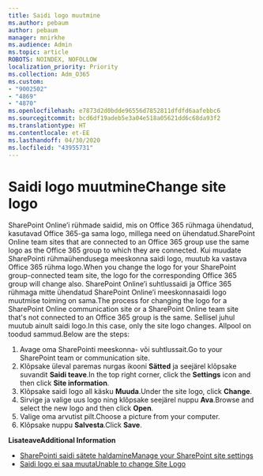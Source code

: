 ```yaml
---
title: Saidi logo muutmine
ms.author: pebaum
author: pebaum
manager: mnirkhe
ms.audience: Admin
ms.topic: article
ROBOTS: NOINDEX, NOFOLLOW
localization_priority: Priority
ms.collection: Adm_O365
ms.custom:
- "9002502"
- "4869"
- "4870"
ms.openlocfilehash: e7873d2d0bdde96556d7852811dfdfd6aafebbc6
ms.sourcegitcommit: bcd6df19adeb5e3a04e518a05621dd6c68da93f2
ms.translationtype: HT
ms.contentlocale: et-EE
ms.lasthandoff: 04/30/2020
ms.locfileid: "43955731"
---
```

# <a name="change-site-logo"></a><span data-ttu-id="a62cf-102">Saidi logo muutmine</span><span class="sxs-lookup"><span data-stu-id="a62cf-102">Change site logo</span></span>

<span data-ttu-id="a62cf-103">SharePoint Online’i rühmade saidid, mis on Office 365 rühmaga ühendatud, kasutavad Office 365-ga sama logo, millega need on ühendatud.</span><span class="sxs-lookup"><span data-stu-id="a62cf-103">SharePoint Online team sites that are connected to an Office 365 group use the same logo as the Office 365 group to which they are connected.</span></span> <span data-ttu-id="a62cf-104">Kui muudate SharePointi rühmaühendusega meeskonna saidi logo, muutub ka vastava Office 365 rühma logo.</span><span class="sxs-lookup"><span data-stu-id="a62cf-104">When you change the logo for your SharePoint group-connected team site, the logo for the corresponding Office 365 group will change also.</span></span> <span data-ttu-id="a62cf-105">SharePoint Online’i suhtlussaidi ja Office 365 rühmaga mitte ühendatud SharePoint Online’i meeskonnasaidi logo muutmise toiming on sama.</span><span class="sxs-lookup"><span data-stu-id="a62cf-105">The process for changing the logo for a SharePoint Online communication site or a SharePoint Online team site that's not connected to an Office 365 group is the same.</span></span> <span data-ttu-id="a62cf-106">Sellisel juhul muutub ainult saidi logo.</span><span class="sxs-lookup"><span data-stu-id="a62cf-106">In this case, only the site logo changes.</span></span> <span data-ttu-id="a62cf-107">Allpool on toodud sammud.</span><span class="sxs-lookup"><span data-stu-id="a62cf-107">Below are the steps:</span></span>

1. <span data-ttu-id="a62cf-108">Avage oma SharePointi meeskonna- või suhtlussait.</span><span class="sxs-lookup"><span data-stu-id="a62cf-108">Go to your SharePoint team or communication site.</span></span>
2. <span data-ttu-id="a62cf-109">Klõpsake üleval paremas nurgas ikooni **Sätted** ja seejärel klõpsake suvandit **Saidi teave**.</span><span class="sxs-lookup"><span data-stu-id="a62cf-109">In the top right corner, click the **Settings** icon and then click **Site information**.</span></span>
3. <span data-ttu-id="a62cf-110">Klõpsake saidi logo all käsku **Muuda**.</span><span class="sxs-lookup"><span data-stu-id="a62cf-110">Under the site logo, click **Change**.</span></span>
4. <span data-ttu-id="a62cf-111">Sirvige ja valige uus logo ning klõpsake seejärel nuppu **Ava**.</span><span class="sxs-lookup"><span data-stu-id="a62cf-111">Browse and select the new logo and then click **Open**.</span></span>
5. <span data-ttu-id="a62cf-112">Valige oma arvutist pilt.</span><span class="sxs-lookup"><span data-stu-id="a62cf-112">Choose a picture from your computer.</span></span>
6. <span data-ttu-id="a62cf-113">Klõpsake nuppu **Salvesta**.</span><span class="sxs-lookup"><span data-stu-id="a62cf-113">Click **Save**.</span></span>

<span data-ttu-id="a62cf-114">**Lisateave**</span><span class="sxs-lookup"><span data-stu-id="a62cf-114">**Additional Information**</span></span>

- [<span data-ttu-id="a62cf-115">SharePointi saidi sätete haldamine</span><span class="sxs-lookup"><span data-stu-id="a62cf-115">Manage your SharePoint site settings</span></span>](https://support.office.com/article/manage-your-sharepoint-site-settings-8376034d-d0c7-446e-9178-6ab51c58df42)
- [<span data-ttu-id="a62cf-116">Saidi logo ei saa muuta</span><span class="sxs-lookup"><span data-stu-id="a62cf-116">Unable to change Site Logo</span></span>](https://docs.microsoft.com/sharepoint/troubleshoot/sites/error-when-changing-o365-site-logo)
